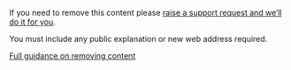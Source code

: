 If you need to remove this content please [raise a support request and we’ll do it for you](https://support.publishing.service.gov.uk/unpublish_content_request/new).

You must include any public explanation or new web address required.

[Full guidance on removing content](https://www.gov.uk/guidance/content-design/gov-uk-content-retention-and-withdrawal-archiving-policy)
